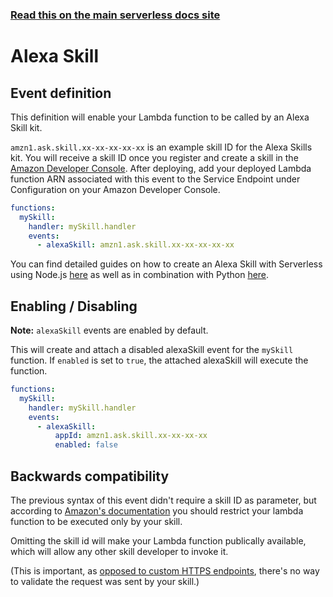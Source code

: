 <!--
title: Serverless Framework - AWS Lambda Events - Alexa Skill
menuText: Alexa Skill
menuOrder: 8
description:  Setting up AWS Alexa Skill Events with AWS Lambda via the Serverless Framework
layout: Doc
-->

<!-- DOCS-SITE-LINK:START automatically generated  -->
### [Read this on the main serverless docs site](https://www.serverless.com/framework/docs/providers/aws/events/alexa-skill)
<!-- DOCS-SITE-LINK:END -->

# Alexa Skill

## Event definition

This definition will enable your Lambda function to be called by an Alexa Skill kit.

`amzn1.ask.skill.xx-xx-xx-xx-xx` is an example skill ID for the Alexa Skills kit. You will receive a skill ID once you register and create a skill in the [Amazon Developer Console](https://developer.amazon.com/).
After deploying, add your deployed Lambda function ARN associated with this event to the Service Endpoint under Configuration on your Amazon Developer Console.

```yml
functions:
  mySkill:
    handler: mySkill.handler
    events:
      - alexaSkill: amzn1.ask.skill.xx-xx-xx-xx-xx
```

You can find detailed guides on how to create an Alexa Skill with Serverless using Node.js [here](https://github.com/serverless/examples/tree/master/aws-node-alexa-skill) as well as in combination with Python [here](https://github.com/serverless/examples/tree/master/aws-python-alexa-skill).

## Enabling / Disabling

**Note:** `alexaSkill` events are enabled by default.

This will create and attach a disabled alexaSkill event for the `mySkill` function. If `enabled` is set to `true`, the attached alexaSkill will execute the function.

```yaml
functions:
  mySkill:
    handler: mySkill.handler
    events:
      - alexaSkill:
          appId: amzn1.ask.skill.xx-xx-xx-xx
          enabled: false
```

## Backwards compatibility

The previous syntax of this event didn't require a skill ID as parameter, but according to [Amazon's documentation](https://developer.amazon.com/docs/custom-skills/host-a-custom-skill-as-an-aws-lambda-function.html#configuring-the-alexa-skills-kit-trigger) you should restrict your lambda function to be executed only by your skill.

Omitting the skill id will make your Lambda function publically available, which will allow any other skill developer to invoke it.

(This is important, as [opposed to custom HTTPS endpoints](https://developer.amazon.com/docs/custom-skills/handle-requests-sent-by-alexa.html#request-verify), there's no way to validate the request was sent by your skill.)
